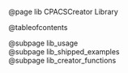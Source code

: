 @page lib CPACSCreator Library

@tableofcontents

@subpage lib_usage    
@subpage lib_shipped_examples           
@subpage lib_creator_functions          